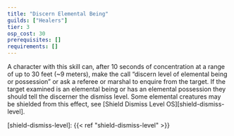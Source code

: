 ```yaml
---
title: "Discern Elemental Being"
guilds: ["Healers"]
tier: 3
osp_cost: 30
prerequisites: []
requirements: []
---
```

A character with this skill can, after 10 seconds of concentration at a range of up to 30 feet (~9 meters), make the call “discern level of elemental being or possession” or ask a referee or marshal to enquire from the target. If the target examined is an elemental being or has an elemental possession they should tell the discerner the dismiss level. Some elemental creatures may be shielded from this effect, see [Shield Dismiss Level OS][shield-dismiss-level].

[shield-dismiss-level]: {{< ref "shield-dismiss-level" >}}